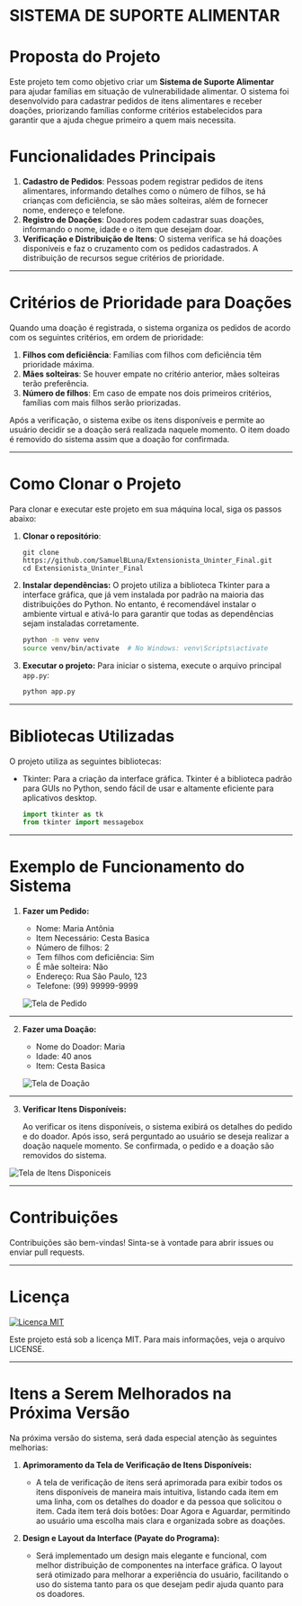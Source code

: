 # SISTEMA DE SUPORTE ALIMENTAR

# Proposta do Projeto

Este projeto tem como objetivo criar um **Sistema de Suporte Alimentar** para ajudar famílias em situação de vulnerabilidade alimentar. O sistema foi desenvolvido para cadastrar pedidos de itens alimentares e receber doações, priorizando famílias conforme critérios estabelecidos para garantir que a ajuda chegue primeiro a quem mais necessita.

# Funcionalidades Principais

1. **Cadastro de Pedidos**: Pessoas podem registrar pedidos de itens alimentares, informando detalhes como o número de filhos, se há crianças com deficiência, se são mães solteiras, além de fornecer nome, endereço e telefone.
2. **Registro de Doações**: Doadores podem cadastrar suas doações, informando o nome, idade e o item que desejam doar.
3. **Verificação e Distribuição de Itens**: O sistema verifica se há doações disponíveis e faz o cruzamento com os pedidos cadastrados. A distribuição de recursos segue critérios de prioridade.

---

# Critérios de Prioridade para Doações

Quando uma doação é registrada, o sistema organiza os pedidos de acordo com os seguintes critérios, em ordem de prioridade:

1. **Filhos com deficiência**: Famílias com filhos com deficiência têm prioridade máxima.
2. **Mães solteiras**: Se houver empate no critério anterior, mães solteiras terão preferência.
3. **Número de filhos**: Em caso de empate nos dois primeiros critérios, famílias com mais filhos serão priorizadas.

Após a verificação, o sistema exibe os itens disponíveis e permite ao usuário decidir se a doação será realizada naquele momento. O item doado é removido do sistema assim que a doação for confirmada.

---

# Como Clonar o Projeto

Para clonar e executar este projeto em sua máquina local, siga os passos abaixo:

1. **Clonar o repositório**:
   ```bahs
   git clone https://github.com/SamuelBLuna/Extensionista_Uninter_Final.git
   cd Extensionista_Uninter_Final
2. **Instalar dependências:** O projeto utiliza a biblioteca Tkinter para a interface gráfica, que já vem instalada por padrão na maioria das distribuições do Python. No entanto, é recomendável instalar o ambiente virtual e ativá-lo para garantir que todas as dependências sejam instaladas corretamente.
    ```bash
    python -m venv venv
    source venv/bin/activate  # No Windows: venv\Scripts\activate
3. **Executar o projeto:** Para iniciar o sistema, execute o arquivo principal `app.py`:
    ```bash
    python app.py

---

# Bibliotecas Utilizadas

O projeto utiliza as seguintes bibliotecas:
* Tkinter: Para a criação da interface gráfica. Tkinter é a biblioteca padrão para GUIs no Python, sendo fácil de usar e altamente eficiente para aplicativos desktop.
    ```python
    import tkinter as tk
    from tkinter import messagebox

---

# Exemplo de Funcionamento do Sistema
1. **Fazer um Pedido:**
    * Nome: Maria Antônia
    * Item Necessário: Cesta Basica
    * Número de filhos: 2
    * Tem filhos com deficiência: Sim
    * É mãe solteira: Não
    * Endereço: Rua São Paulo, 123
    * Telefone: (99) 99999-9999

    ![Tela de Pedido](image.png)

---

2. **Fazer uma Doação:**
    * Nome do Doador: Maria
    * Idade: 40 anos
    * Item: Cesta Basica

    ![Tela de Doação](image-2.png)

---

3. **Verificar Itens Disponíveis:**
    <p>Ao verificar os itens disponíveis, o sistema exibirá os detalhes do pedido e do doador. Após isso, será perguntado ao usuário se deseja realizar a doação naquele momento. Se confirmada, o pedido e a doação são removidos do sistema.</p>

![Tela de Itens Disponiceis](image-3.png)

---

# Contribuições
Contribuições são bem-vindas! Sinta-se à vontade para abrir issues ou enviar pull requests.

---

# Licença

[![Licença MIT](https://img.shields.io/badge/License-MIT-yellow.svg)](LICENSE)

Este projeto está sob a licença MIT. Para mais informações, veja o arquivo <a src="https://pt.wikipedia.org/wiki/Licen%C3%A7a_MIT">LICENSE.</a>

---

# Itens a Serem Melhorados na Próxima Versão
Na próxima versão do sistema, será dada especial atenção às seguintes melhorias:

1. **Aprimoramento da Tela de Verificação de Itens Disponíveis:**
    * A tela de verificação de itens será aprimorada para exibir todos os itens disponíveis de maneira mais intuitiva, listando cada item em uma linha, com os detalhes do doador e da pessoa que solicitou o item. Cada item terá dois botões: Doar Agora e Aguardar, permitindo ao usuário uma escolha mais clara e organizada sobre as doações.

2. **Design e Layout da Interface (Payate do Programa):**
    * Será implementado um design mais elegante e funcional, com melhor distribuição de componentes na interface gráfica. O layout será otimizado para melhorar a experiência do usuário, facilitando o uso do sistema tanto para os que desejam pedir ajuda quanto para os doadores.
